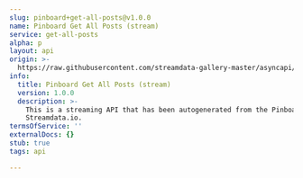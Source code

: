 ```yaml
---
slug: pinboard+get-all-posts@v1.0.0
name: Pinboard Get All Posts (stream)
service: get-all-posts
alpha: p
layout: api
origin: >-
  https://raw.githubusercontent.com/streamdata-gallery-master/asyncapi/master/_listings/pinboard/pinboard-get-all-posts-stream-async.md
info:
  title: Pinboard Get All Posts (stream)
  version: 1.0.0
  description: >-
    This is a streaming API that has been autogenerated from the Pinboard using
    Streamdata.io.
termsOfService: ''
externalDocs: {}
stub: true
tags: api

---
```


